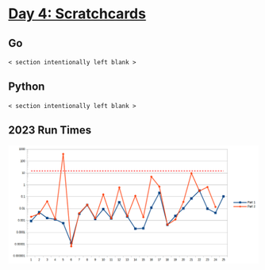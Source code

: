 # [Day 4: Scratchcards](https://adventofcode.com/2023/day/4)

<!-- These are helper text to make formatting the yearly readme consistent and easier...

[Day 4: Scratchcards][r4]
[Go][go4]
[Python][py4]

[rm4]: exercises/2023/04-scratchcards/README.md
[go4]: exercises/2023/04-scratchcards/go
[py4]: exercises/2023/04-scratchcards/py

-->

## Go

```text
< section intentionally left blank >
```

## Python

```text
< section intentionally left blank >
```

## 2023 Run Times

![2023 exercise run-time graphs](../run-times.png)
